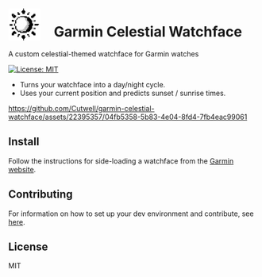 # <img src="https://raw.githubusercontent.com/Cutwell/garmin-celestial-watchface/main/celestial/resources/drawables/logo.png" style="width:65px;padding-right:20px;margin-bottom:-8px;"> Garmin Celestial Watchface
 A custom celestial-themed watchface for Garmin watches

<!-- Find new badges at https://shields.io/badges -->
[![License: MIT](https://img.shields.io/badge/License-MIT-yellow.svg)](https://opensource.org/licenses/MIT)

- Turns your watchface into a day/night cycle.
- Uses your current position and predicts sunset / sunrise times.

https://github.com/Cutwell/garmin-celestial-watchface/assets/22395357/04fb5358-5b83-4e04-8fd4-7fb4eac99061

## Install

Follow the instructions for side-loading a watchface from the [Garmin website](https://developer.garmin.com/connect-iq/connect-iq-basics/your-first-app/#sideloadinganapp).

## Contributing

For information on how to set up your dev environment and contribute, see [here](.github/CONTRIBUTING.md).

## License

MIT
